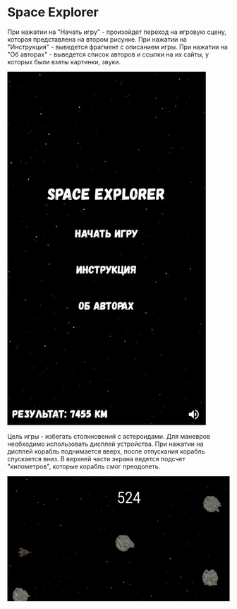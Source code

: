 # Space Explorer

При нажатии на "Начать игру" - произойдет переход на игровую сцену, которая представлена на втором рисунке.
При нажатии на "Инструкция" - выведется фрагмент с описанием игры.
При нажатии на "Об авторах" - выведется список авторов и ссылки на их сайты, у которых были взяты картинки, звуки.

![alttext](https://github.com/Kirill1995-x/Spaceship/blob/master/app/src/main/res/screenshots/screenshot_1.jpg?raw=true)

Цель игры - избегать столкновений с астероидами. Для маневров необходимо использовать дисплей устройства.
При нажатии на дисплей корабль поднимается вверх, после отпускания корабль спускается вниз.
В верхней части экрана ведется подсчет "километров", которые корабль смог преодолеть.

![alttext](https://github.com/Kirill1995-x/Spaceship/blob/master/app/src/main/res/screenshots/screenshot_2.jpg?raw=true)
